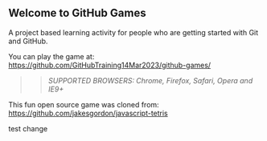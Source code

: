 ## Welcome to GitHub Games

A project based learning activity for people who are getting started with Git and GitHub.

You can play the game at: https://github.com/GitHubTraining14Mar2023/github-games/

>> _*SUPPORTED BROWSERS*: Chrome, Firefox, Safari, Opera and IE9+_

This fun open source game was cloned from: https://github.com/jakesgordon/javascript-tetris

test change